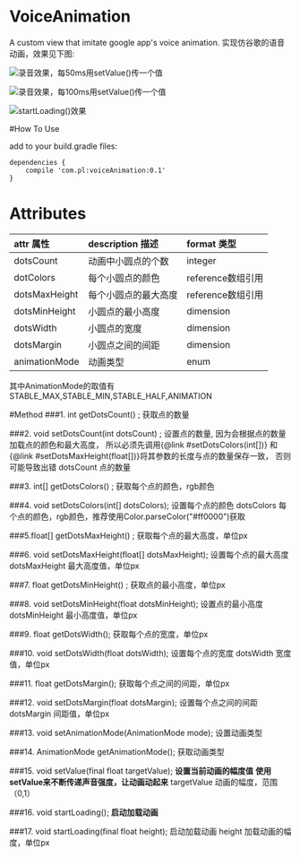# VoiceAnimation

A custom view that imitate google app's voice animation.
实现仿谷歌的语音动画，效果见下图:


![录音效果，每50ms用setValue()传一个值](https://raw.githubusercontent.com/l465659833/VoiceAnimation/master/art/setValue_50.gif)

![录音效果，每100ms用setValue()传一个值](https://raw.githubusercontent.com/l465659833/VoiceAnimation/master/art/setValue_50.gif)

![startLoading()效果](https://raw.githubusercontent.com/l465659833/VoiceAnimation/master/art/startLoading.gif)

#How To Use

add to your build.gradle files:

```
dependencies {
    compile 'com.pl:voiceAnimation:0.1'
}
```



# Attributes


| attr 属性          | description 描述 | format 类型 |
|:---				 |:---|:---|
| dotsCount  	     | 动画中小圆点的个数 |integer|
| dotColors  	     | 每个小圆点的颜色 |reference数组引用|
| dotsMaxHeight	 	 | 每个小圆点的最大高度 |reference数组引用|
| dotsMinHeight 			 | 小圆点的最小高度 |dimension|
| dotsWidth 	 | 小圆点的宽度 |dimension|
| dotsMargin 	 | 小圆点之间的间距 |dimension|
| animationMode | 动画类型 |enum|

其中AnimationMode的取值有STABLE_MAX,STABLE_MIN,STABLE_HALF,ANIMATION

#Method
###1.  int getDotsCount() ;
获取点的数量


###2. void setDotsCount(int dotsCount) ;
设置点的数量,
  因为会根据点的数量加载点的颜色和最大高度，
  所以必须先调用{@link #setDotsColors(int[])}
  和{@link #setDotsMaxHeight(float[])}将其参数的长度与点的数量保存一致，
  否则可能导致出错
 dotsCount 点的数量
 

  
 
###3. int[] getDotsColors() ;
获取每个点的颜色，rgb颜色

  
   
 
###4. void setDotsColors(int[] dotsColors);
设置每个点的颜色
dotsColors 每个点的颜色，rgb颜色，推荐使用Color.parseColor("#ff0000")获取

 
###5.float[] getDotsMaxHeight() ;
  获取每个点的最大高度，单位px




 
###6. void setDotsMaxHeight(float[] dotsMaxHeight);
  设置每个点的最大高度
  dotsMaxHeight 最大高度值，单位px

  
  
 
###7. float getDotsMinHeight() ;
获取点的最小高度，单位px


 
###8. void setDotsMinHeight(float dotsMinHeight);
  设置点的最小高度
   dotsMinHeight 最小高度值，单位px


 
###9. float getDotsWidth();
  获取每个点的宽度，单位px



 
###10. void setDotsWidth(float dotsWidth);
  设置每个点的宽度
   dotsWidth 宽度值，单位px


 
###11. float getDotsMargin();
  获取每个点之间的间距，单位px


 
###12. void setDotsMargin(float dotsMargin);
  设置每个点之间的间距
   dotsMargin 间距值，单位px


 
###13. void setAnimationMode(AnimationMode mode);
  设置动画类型

  
 
###14. AnimationMode getAnimationMode();
获取动画类型



 
###15. void setValue(final float targetValue);
  **设置当前动画的幅度值**
  **使用setValue来不断传递声音强度，让动画动起来**
   targetValue 动画的幅度，范围（0,1）

 
###16. void startLoading();
  **启动加载动画**


 
###17. void startLoading(final float height); 
 启动加载动画
   height 加载动画的幅度，单位px

